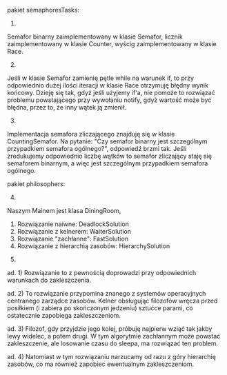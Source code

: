 pakiet semaphoresTasks:

1.
Semafor binarny zaimplementowany w klasie Semafor, licznik zaimplementowany w klasie Counter, wyścig
zaimplementowany w klasie Race.


2. 
Jeśli w klasie Semafor zamienię pętle while na warunek if, to przy odpowiednio dużej ilości iteracji w klasie
Race otrzymuję błędny wynik końcowy. Dzieję się tak, gdyż jeśli użyjemy if'a, nie pomoże to rozwiązać problemu
powstającego przy wywołaniu notify, gdyż wartość może być błędna, przez to, że inny wątek ją zmienił.

3.
Implementacja semafora zliczającego znajduję się w klasie CountingSemafor.
Na pytanie: "Czy semafor binarny jest szczególnym przypadkiem semafora ogólnego?", odpowiedź brzmi tak.
Jeśli zredukujemy odpowiednio liczbę wątków to semafor zliczający staję się semaforem binarnym, a więc jest
szczególnym przypadkiem semafora ogólnego.


pakiet philosophers:

4.
Naszym Mainem jest klasa DiningRoom,
1) Rozwiązanie naiwne: DeadlockSolution
2) Rozwiązanie z kelnerem: WaiterSolution
3) Rozwiązanie "zachłanne": FastSolution
4) Rozwiązanie z hierarchią zasobów: HierarchySolution

5.
ad. 1)
Rozwiązanie to z pewnością doprowadzi przy odpowiednich warunkach do zakleszczenia.

ad. 2)
To rozwiązanie przypomina znanego z systemów operacyjnych centranego zarządce zasobów.
Kelner obsługując filozofów wręcza przed posiłkiem (i zabiera po skończonym jedzeniu) sztućce parami, co
ostatecznie zapobiega zakleszczeniom.

ad. 3)
Filozof, gdy przyjdzie jego kolej, próbuję najpierw wziąć tak jakby lewy widelec, a potem drugi. W tym algorytmie zachłannym może powstać zakleszczenie, ale losowanie czasu do sleepa, ma rozwiązać ten problem.

ad. 4)
Natomiast w tym rozwiązaniu narzucamy od razu z góry hierarchię zasobów, co ma również zapobiec ewentualnym zakleszczeniom.